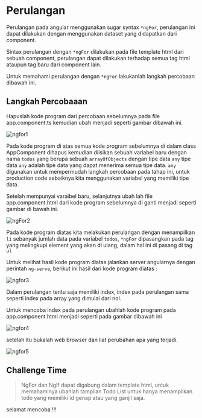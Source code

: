 # Perulangan

Perulangan pada angular menggunakan sugar syntax `*ngFor`, perulangan ini dapat dilakukan dengan menggunakan dataset yang didapatkan dari component.

Sintax perulangan dengan `*ngFor` dilakukan pada file template html dari sebuah component, perulangan dapat dilakukan terhadap semua tag html ataupun tag baru dari component lain.

Untuk memahami perulangan dengan `*ngFor` lakukanlah langkah percobaan dibawah ini.

## Langkah Percobaaan

Hapuslah kode program dari percobaan sebelumnya pada file app.component.ts kemudian ubah menjadi seperti gambar dibawah ini.

![ngfor1](diagrams/ngFor1.png)

Pada kode program di atas semua kode program sebelumnya di dalam class AppComponent dihapus kemudian diisikan sebuah variabel baru dengan nama `todos` yang berupa sebuah `arrayOfObjects` dengan tipe data `any` tipe data `any` adalah tipe data yang dapat menerima semua tipe data. `any` digunakan untuk mempermudah langkah percobaan pada tahap ini, untuk production code sebaiknya kita menggunakan variabel yang memiliki tipe data.

Setelah mempunyai varaibel baru, selanjutnya ubah lah file app.component.html dari kode program sebelumnya di ganti menjadi seperti gambar di bawah ini.

![ngFor2](diagrams/ngFor2.png)

Pada kode program diatas kita melakukan perulangan dengan menampilkan `li` sebanyak jumlah data pada variabel `todos`, `*ngFor` dipasangkan pada tag yang melingkupi element yang akan di ulang, dalam hal ini di pasang di tag `ul`

Untuk melihat hasil kode program diatas jalankan server angularnya dengan perintah `ng-serve`, berikut ini hasil dari kode program diatas :

![ngfor3](diagrams/ngFor3.png)

Dalam perulangan tentu saja memiliki index, index pada perulangan sama seperti index pada array yang dimulai dari nol.

Untuk mencoba index pada perulangan ubahlah kode program pada app.component.html menjadi seperti pada gambar dibawah ini

![ngfor4](diagrams/ngFor4.png)

setelah itu bukalah web browser dan liat perubahan apa yang terjadi.

![ngfor5](diagrams/ngFor5.png)

## Challenge Time

> NgFor dan NgIf dapat digabung dalam template html, untuk memahaminya ubahlah tampilan Todo List untuk hanya menampilkan todo yang memiliki id genap atau yang ganjil saja.

selamat mencoba !!!
